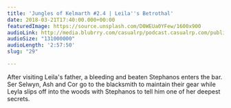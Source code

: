 ```yaml
---
title: 'Jungles of Kelmarth #2.4 | Leila''s Betrothal'
date: 2018-03-21T17:40:00.000+00:00
featuredImage: https://source.unsplash.com/D0WEUa0YFew/1600x900
audioLink: http://media.blubrry.com/casualrp/podcast.casualrp.com/public/Chapter%202%20Ep.%204%20_%20Leilas-Betrothal.mp3
audioSize: "131000000"
audioLength: '2:57:50'
slug: "29"

---
```

After visiting Leila's father, a bleeding and beaten Stephanos enters the bar. Ser Selwyn, Ash and Cor go to the blacksmith to maintain their gear while Leyla slips off into the woods with Stephanos to tell him one of her deepest secrets.